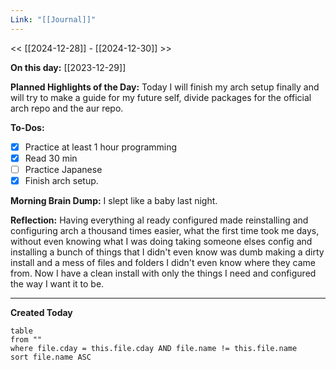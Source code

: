 ```yaml
---
Link: "[[Journal]]"
---
```

<< [[2024-12-28]] - [[2024-12-30]] >>

**On this day:** [[2023-12-29]]

**Planned Highlights of the Day:**
Today I will finish my arch setup finally and will try to make a guide for my future self, divide packages for the official arch repo and the aur repo.

**To-Dos:**
- [x] Practice at least 1 hour programming
- [x] Read 30 min
- [ ] Practice Japanese
- [x] Finish arch setup.

**Morning Brain Dump:**
I slept like a baby last night.

**Reflection:**
Having everything al ready configured made reinstalling and configuring arch a thousand times easier, what the first time took me days, without even knowing what I was doing taking someone elses config and installing a bunch of things that I didn't even know was dumb making a dirty install and a mess of files and folders I didn't even know where they came from. Now I have a clean install with only the things I need and configured the way I want it to be.


---
**Created Today**
```dataview
table
from ""
where file.cday = this.file.cday AND file.name != this.file.name
sort file.name ASC
```
